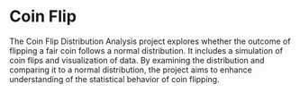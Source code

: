 # Coin Flip
The Coin Flip Distribution Analysis project explores whether the outcome of flipping a fair coin follows a normal distribution. It includes a simulation of coin flips and visualization of data. By examining the distribution and comparing it to a normal distribution, the project aims to enhance understanding of the statistical behavior of coin flipping.
